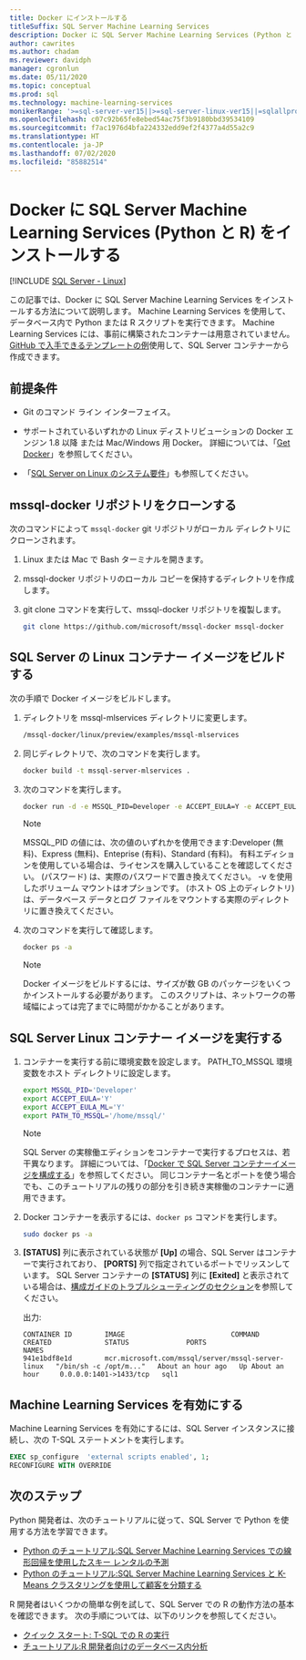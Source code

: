 ```yaml
---
title: Docker にインストールする
titleSuffix: SQL Server Machine Learning Services
description: Docker に SQL Server Machine Learning Services (Python と R) をインストールする方法を説明します。
author: cawrites
ms.author: chadam
ms.reviewer: davidph
manager: cgronlun
ms.date: 05/11/2020
ms.topic: conceptual
ms.prod: sql
ms.technology: machine-learning-services
monikerRange: '>=sql-server-ver15||>=sql-server-linux-ver15||=sqlallproducts-allversions'
ms.openlocfilehash: c07c92b65fe8ebed54ac75f3b9180bbd39534109
ms.sourcegitcommit: f7ac1976d4bfa224332edd9ef2f4377a4d55a2c9
ms.translationtype: HT
ms.contentlocale: ja-JP
ms.lasthandoff: 07/02/2020
ms.locfileid: "85882514"
---
```

# <a name="install-sql-server-machine-learning-services-python-and-r-on-docker"></a>Docker に SQL Server Machine Learning Services (Python と R) をインストールする

[!INCLUDE [SQL Server - Linux](../includes/applies-to-version/sql-linux.md)]

この記事では、Docker に SQL Server Machine Learning Services をインストールする方法について説明します。 Machine Learning Services を使用して、データベース内で Python または R スクリプトを実行できます。 Machine Learning Services には、事前に構築されたコンテナーは用意されていません。 [GitHub で入手できるテンプレートの例](https://github.com/Microsoft/mssql-docker/tree/master/linux/preview/examples/mssql-mlservices)使用して、SQL Server コンテナーから作成できます。

## <a name="prerequisites"></a>前提条件

- Git のコマンド ライン インターフェイス。

- サポートされているいずれかの Linux ディストリビューションの Docker エンジン 1.8 以降 または Mac/Windows 用 Docker。 詳細については、「[Get Docker](https://docs.docker.com/get-docker/)」を参照してください。

- 「[SQL Server on Linux のシステム要件](sql-server-linux-setup.md#system)」も参照してください。

## <a name="clone-the-mssql-docker-repository"></a>mssql-docker リポジトリをクローンする

次のコマンドによって `mssql-docker` git リポジトリがローカル ディレクトリにクローンされます。

1. Linux または Mac で Bash ターミナルを開きます。

2. mssql-docker リポジトリのローカル コピーを保持するディレクトリを作成します。

3. git clone コマンドを実行して、mssql-docker リポジトリを複製します。

    ```bash
    git clone https://github.com/microsoft/mssql-docker mssql-docker
    ```

## <a name="build-a-sql-server-linux-container-image"></a>SQL Server の Linux コンテナー イメージをビルドする

次の手順で Docker イメージをビルドします。

1. ディレクトリを mssql-mlservices ディレクトリに変更します。
    
    ```bash
    /mssql-docker/linux/preview/examples/mssql-mlservices
    ```

2. 同じディレクトリで、次のコマンドを実行します。

    ```bash
    docker build -t mssql-server-mlservices .
    ```

3. 次のコマンドを実行します。

    ```bash
    docker run -d -e MSSQL_PID=Developer -e ACCEPT_EULA=Y -e ACCEPT_EULA_ML=Y -e MSSQL_SA_PASSWORD=<password> -v <directory on the host OS>:/var/opt/mssql -p 1433:1433 mssql-server-mlservices
    ```
  
    > [!NOTE]
    > MSSQL_PID の値には、次の値のいずれかを使用できます:Developer (無料)、Express (無料)、Enteprise (有料)、Standard (有料)。 有料エディションを使用している場合は、ライセンスを購入していることを確認してください。 (パスワード) は、実際のパスワードで置き換えてください。 -v を使用したボリューム マウントはオプションです。 (ホスト OS 上のディレクトリ) は、データベース データとログ ファイルをマウントする実際のディレクトリに置き換えてください。
    

4. 次のコマンドを実行して確認します。

    ```bash
    docker ps -a
    ```

   > [!NOTE]
   > Docker イメージをビルドするには、サイズが数 GB のパッケージをいくつかインストールする必要があります。 このスクリプトは、ネットワークの帯域幅によっては完了までに時間がかかることがあります。

## <a name="run-the-sql-server-linux-container-image"></a>SQL Server Linux コンテナー イメージを実行する

1. コンテナーを実行する前に環境変数を設定します。 PATH_TO_MSSQL 環境変数をホスト ディレクトリに設定します。

   ```bash
   export MSSQL_PID='Developer'
   export ACCEPT_EULA='Y'
   export ACCEPT_EULA_ML='Y'
   export PATH_TO_MSSQL='/home/mssql/'
   ```
  
   > [!NOTE]
   > SQL Server の実稼働エディションをコンテナーで実行するプロセスは、若干異なります。 詳細については、「[Docker で SQL Server コンテナーイメージを構成する](sql-server-linux-configure-docker.md)」を参照してください。 同じコンテナー名とポートを使う場合でも、このチュートリアルの残りの部分を引き続き実稼働のコンテナーに適用できます。

2. Docker コンテナーを表示するには、`docker ps` コマンドを実行します。

   ```bash
   sudo docker ps -a
   ```

3. **[STATUS]** 列に表示されている状態が **[Up]** の場合、SQL Server はコンテナーで実行されており、 **[PORTS]** 列で指定されているポートでリッスンしています。 SQL Server コンテナーの **[STATUS]** 列に **[Exited]** と表示されている場合は、[構成ガイドのトラブルシューティングのセクション](sql-server-linux-configure-docker.md#troubleshooting)を参照してください。

 
    出力:

    ```
    CONTAINER ID        IMAGE                          COMMAND                  CREATED             STATUS              PORTS                    NAMES
    941e1bdf8e1d        mcr.microsoft.com/mssql/server/mssql-server-linux   "/bin/sh -c /opt/m..."   About an hour ago   Up About an hour     0.0.0.0:1401->1433/tcp   sql1
    ```

## <a name="enable-machine-learning-services"></a>Machine Learning Services を有効にする

Machine Learning Services を有効にするには、SQL Server インスタンスに接続し、次の T-SQL ステートメントを実行します。

```sql
EXEC sp_configure  'external scripts enabled', 1;
RECONFIGURE WITH OVERRIDE
```

## <a name="next-steps"></a>次のステップ

Python 開発者は、次のチュートリアルに従って、SQL Server で Python を使用する方法を学習できます。

+ [Python のチュートリアル:SQL Server Machine Learning Services での線形回帰を使用したスキー レンタルの予測](../machine-learning/tutorials/python-ski-rental-linear-regression-deploy-model.md)
+ [Python のチュートリアル:SQL Server Machine Learning Services と K-Means クラスタリングを使用して顧客を分類する](../machine-learning/tutorials/python-clustering-model.md)

R 開発者はいくつかの簡単な例を試して、SQL Server での R の動作方法の基本を確認できます。 次の手順については、以下のリンクを参照してください。

+ [クイック スタート: T-SQL での R の実行](../machine-learning/tutorials/quickstart-r-create-script.md)
+ [チュートリアル:R 開発者向けのデータベース内分析](../machine-learning/tutorials/sqldev-in-database-r-for-sql-developers.md)
